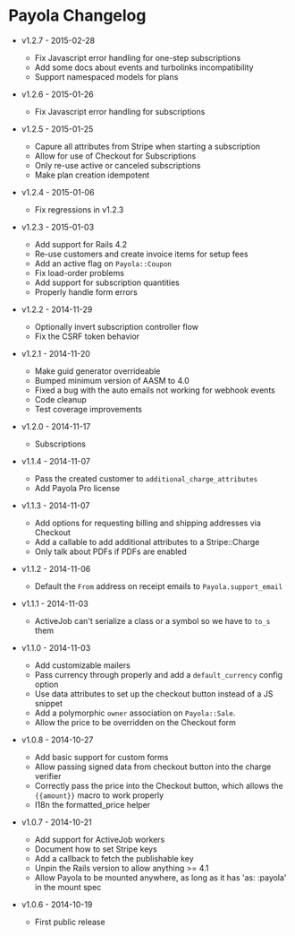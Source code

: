 # Payola Changelog

* v1.2.7 - 2015-02-28
  - Fix Javascript error handling for one-step subscriptions
  - Add some docs about events and turbolinks incompatibility
  - Support namespaced models for plans

* v1.2.6 - 2015-01-26
  - Fix Javascript error handling for subscriptions

* v1.2.5 - 2015-01-25
  - Capure all attributes from Stripe when starting a subscription
  - Allow for use of Checkout for Subscriptions
  - Only re-use active or canceled subscriptions
  - Make plan creation idempotent

* v1.2.4 - 2015-01-06
  - Fix regressions in v1.2.3

* v1.2.3 - 2015-01-03
  - Add support for Rails 4.2
  - Re-use customers and create invoice items for setup fees
  - Add an active flag on `Payola::Coupon`
  - Fix load-order problems
  - Add support for subscription quantities
  - Properly handle form errors

* v1.2.2 - 2014-11-29
  - Optionally invert subscription controller flow
  - Fix the CSRF token behavior

* v1.2.1 - 2014-11-20
  - Make guid generator overrideable
  - Bumped minimum version of AASM to 4.0
  - Fixed a bug with the auto emails not working for webhook events
  - Code cleanup
  - Test coverage improvements

* v1.2.0 - 2014-11-17
  - Subscriptions

* v1.1.4 - 2014-11-07
  - Pass the created customer to `additional_charge_attributes`
  - Add Payola Pro license

* v1.1.3 - 2014-11-07
  - Add options for requesting billing and shipping addresses via Checkout
  - Add a callable to add additional attributes to a Stripe::Charge
  - Only talk about PDFs if PDFs are enabled

* v1.1.2 - 2014-11-06
  - Default the `From` address on receipt emails to `Payola.support_email`

* v1.1.1 - 2014-11-03
  - ActiveJob can't serialize a class or a symbol so we have to `to_s` them

* v1.1.0 - 2014-11-03
  - Add customizable mailers
  - Pass currency through properly and add a `default_currency` config option
  - Use data attributes to set up the checkout button instead of a JS snippet
  - Add a polymorphic `owner` association on `Payola::Sale`.
  - Allow the price to be overridden on the Checkout form

* v1.0.8 - 2014-10-27
  - Add basic support for custom forms
  - Allow passing signed data from checkout button into the charge verifier
  - Correctly pass the price into the Checkout button, which allows the `{{amount}}` macro to work properly
  - I18n the formatted_price helper

* v1.0.7 - 2014-10-21
  - Add support for ActiveJob workers
  - Document how to set Stripe keys
  - Add a callback to fetch the publishable key
  - Unpin the Rails version to allow anything >= 4.1
  - Allow Payola to be mounted anywhere, as long as it has 'as: :payola' in the mount spec

* v1.0.6 - 2014-10-19
  - First public release

